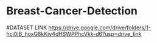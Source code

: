 # Breast-Cancer-Detection
#DATASET LINK
https://drive.google.com/drive/folders/1-hci0iB_hoxG8kKiv4dHSWPPhcVkk-d6?usp=drive_link











